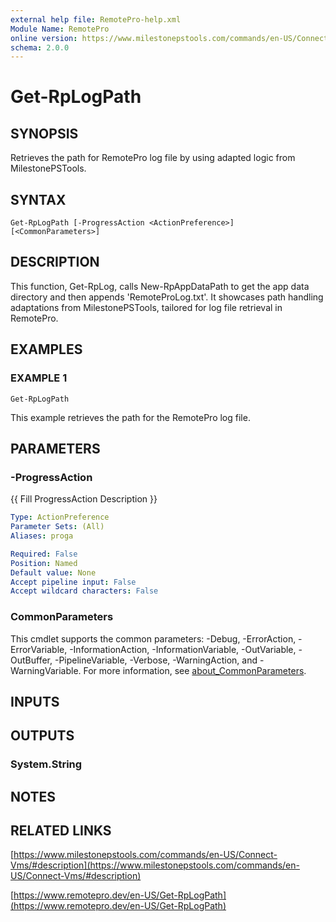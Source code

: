 ```yaml
---
external help file: RemotePro-help.xml
Module Name: RemotePro
online version: https://www.milestonepstools.com/commands/en-US/Connect-Vms/#description
schema: 2.0.0
---
```


# Get-RpLogPath

## SYNOPSIS
Retrieves the path for RemotePro log file by using adapted logic from
MilestonePSTools.

## SYNTAX

```
Get-RpLogPath [-ProgressAction <ActionPreference>] [<CommonParameters>]
```

## DESCRIPTION
This function, Get-RpLog, calls New-RpAppDataPath to get the app data
directory and then appends 'RemoteProLog.txt'.
It showcases path handling
adaptations from MilestonePSTools, tailored for log file retrieval in
RemotePro.

## EXAMPLES

### EXAMPLE 1
```
Get-RpLogPath
```

This example retrieves the path for the RemotePro log file.

## PARAMETERS

### -ProgressAction
{{ Fill ProgressAction Description }}

```yaml
Type: ActionPreference
Parameter Sets: (All)
Aliases: proga

Required: False
Position: Named
Default value: None
Accept pipeline input: False
Accept wildcard characters: False
```

### CommonParameters
This cmdlet supports the common parameters: -Debug, -ErrorAction, -ErrorVariable, -InformationAction, -InformationVariable, -OutVariable, -OutBuffer, -PipelineVariable, -Verbose, -WarningAction, and -WarningVariable. For more information, see [about_CommonParameters](http://go.microsoft.com/fwlink/?LinkID=113216).

## INPUTS

## OUTPUTS

### System.String
## NOTES

## RELATED LINKS

[https://www.milestonepstools.com/commands/en-US/Connect-Vms/#description](https://www.milestonepstools.com/commands/en-US/Connect-Vms/#description)

[https://www.remotepro.dev/en-US/Get-RpLogPath](https://www.remotepro.dev/en-US/Get-RpLogPath)

